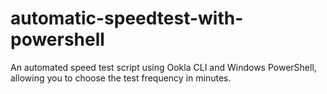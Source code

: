 # automatic-speedtest-with-powershell
An automated speed test script using Ookla CLI and Windows PowerShell, allowing you to choose the test frequency in minutes.
